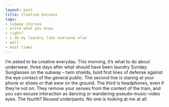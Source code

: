 ```yaml
---
layout: post
title: Creative excuses
tags:
- subway stories
- write what you know
- right?
- i do my laundry like everyone else
- well
- most times
---
```

I’m asked to be creative everyday. This morning, it’s what to do about underwear, three days after what should have been laundry Sunday.
Sunglasses on the subway – twin shields, bold first lines of defense against the eye contact of the general public.
The second line is staring at your phone or shoes or that eww on the ground.
The third is headphones, even if they’re not on. They remove your senses from the context of the train, and you can excuse interaction as dancing or wandering-pseudo-music-video eyes.
The fourth? Reused underpants. No one is looking at me at all.
